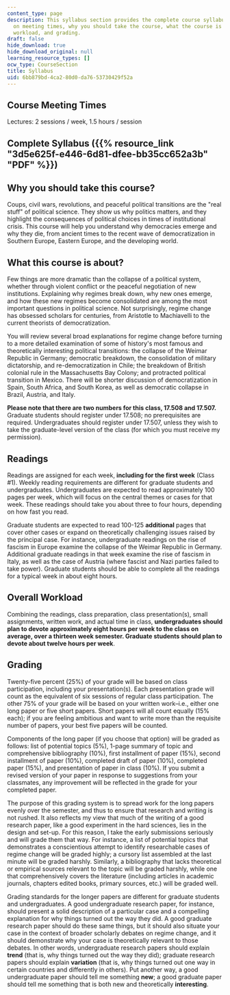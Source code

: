 ```yaml
---
content_type: page
description: This syllabus section provides the complete course syllabus and information
  on meeting times, why you should take the course, what the course is about, readings,
  workload, and grading.
draft: false
hide_download: true
hide_download_original: null
learning_resource_types: []
ocw_type: CourseSection
title: Syllabus
uid: 6bb879bd-4ca2-80d0-da76-53730429f52a
---
```

## Course Meeting Times

Lectures: 2 sessions / week, 1.5 hours / session

## Complete Syllabus ({{% resource_link "3d5e625f-e446-6d81-dfee-bb35cc652a3b" "PDF" %}})

## Why you should take this course?

Coups, civil wars, revolutions, and peaceful political transitions are the "real stuff" of political science. They show us why politics matters, and they highlight the consequences of political choices in times of institutional crisis. This course will help you understand why democracies emerge and why they die, from ancient times to the recent wave of democratization in Southern Europe, Eastern Europe, and the developing world.

## What this course is about?

Few things are more dramatic than the collapse of a political system, whether through violent conflict or the peaceful negotiation of new institutions. Explaining why regimes break down, why new ones emerge, and how these new regimes become consolidated are among the most important questions in political science. Not surprisingly, regime change has obsessed scholars for centuries, from Aristotle to Machiavelli to the current theorists of democratization.

You will review several broad explanations for regime change before turning to a more detailed examination of some of history's most famous and theoretically interesting political transitions: the collapse of the Weimar Republic in Germany; democratic breakdown, the consolidation of military dictatorship, and re-democratization in Chile; the breakdown of British colonial rule in the Massachusetts Bay Colony; and protracted political transition in Mexico. There will be shorter discussion of democratization in Spain, South Africa, and South Korea, as well as democratic collapse in Brazil, Austria, and Italy.

**Please note that there are two numbers for this class, 17.508 and 17.507.** Graduate students should register under 17.508; no prerequisites are required. Undergraduates should register under 17.507, unless they wish to take the graduate-level version of the class (for which you must receive my permission).

## Readings

Readings are assigned for each week, **including for the first week** (Class #1). Weekly reading requirements are different for graduate students and undergraduates. Undergraduates are expected to read approximately 100 pages per week, which will focus on the central themes or cases for that week. These readings should take you about three to four hours, depending on how fast you read.

Graduate students are expected to read 100-125 **additional** pages that cover other cases or expand on theoretically challenging issues raised by the principal case. For instance, undergraduate readings on the rise of fascism in Europe examine the collapse of the Weimar Republic in Germany. Additional graduate readings in that week examine the rise of fascism in Italy, as well as the case of Austria (where fascist and Nazi parties failed to take power). Graduate students should be able to complete all the readings for a typical week in about eight hours.

## Overall Workload

Combining the readings, class preparation, class presentation(s), small assignments, written work, and actual time in class, **undergraduates should plan to devote approximately eight hours per week to the class on average, over a thirteen week semester. Graduate students should plan to devote about twelve hours per week**.

## Grading

Twenty-five percent (25%) of your grade will be based on class participation, including your presentation(s). Each presentation grade will count as the equivalent of six sessions of regular class participation. The other 75% of your grade will be based on your written work–i.e., either one long paper or five short papers. Short papers will all count equally (15% each); if you are feeling ambitious and want to write more than the requisite number of papers, your best five papers will be counted.

Components of the long paper (if you choose that option) will be graded as follows: list of potential topics (5%), 1-page summary of topic and comprehensive bibliography (10%), first installment of paper (15%), second installment of paper (10%), completed draft of paper (10%), completed paper (15%), and presentation of paper in class (10%). If you submit a revised version of your paper in response to suggestions from your classmates, any improvement will be reflected in the grade for your completed paper.

The purpose of this grading system is to spread work for the long papers evenly over the semester, and thus to ensure that research and writing is not rushed. It also reflects my view that much of the writing of a good research paper, like a good experiment in the hard sciences, lies in the design and set-up. For this reason, I take the early submissions seriously and will grade them that way. For instance, a list of potential topics that demonstrates a conscientious attempt to identify researchable cases of regime change will be graded highly; a cursory list assembled at the last minute will be graded harshly. Similarly, a bibliography that lacks theoretical or empirical sources relevant to the topic will be graded harshly, while one that comprehensively covers the literature (including articles in academic journals, chapters edited books, primary sources, etc.) will be graded well.

Grading standards for the longer papers are different for graduate students and undergraduates. A good undergraduate research paper, for instance, should present a solid description of a particular case and a compelling explanation for why things turned out the way they did. A good graduate research paper should do these same things, but it should also situate your case in the context of broader scholarly debates on regime change, and it should demonstrate why your case is theoretically relevant to those debates. In other words, undergraduate research papers should explain **trend** (that is, why things turned out the way they did); graduate research papers should explain **variation** (that is, why things turned out one way in certain countries and differently in others). Put another way, a good undergraduate paper should tell me something **new**; a good graduate paper should tell me something that is both new and theoretically **interesting**.